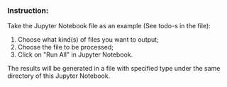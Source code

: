 ### Instruction:

Take the Jupyter Notebook file as an example (See todo-s in the file):

1. Choose what kind(s) of files you want to output;
2. Choose the file to be processed;
3. Click on "Run All" in Jupyter Notebook.

The results will be generated in a file with specified type under the same directory of this Jupyter Notebook.
